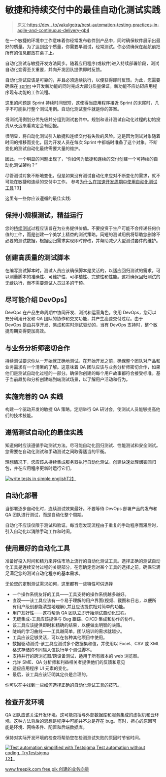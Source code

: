# 敏捷和持续交付中的最佳自动化测试实践

> 原文:[https://dev . to/vakulgotra/best-automation-testing-practices-in-agile-and-continuous-delivery-gb4](https://dev.to/vakulgotra/best-automation-testing-practices-in-agile-and-continuous-delivery-gb4)

在一个敏捷的环境中工作意味着你经常发布软件到产品中，同时确保软件展示出最好的质量。为了达到这个质量，你需要早测试，经常测试。你必须确保在起航前把所有的信息都放在桌子上。

自动化测试与敏捷开发方法同步。随着应用程序(或软件)进入持续部署阶段，测试自动化变得至关重要，并向开发团队提供即时反馈。

自动化测试应该是可靠的，并且必须连续执行，以便获得即时反馈。为此，您需要确保在 [sprint](https://www.atlassian.com/agile/scrum/sprints) 中开发新功能的同时完成大部分质量保证。新功能不应妨碍应用程序现有功能的工作流程。

这里的问题是 Sprint 持续时间很短，这使得当应用程序接近 Sprint 的末尾时，几乎不可能执行整个测试用例。自动化测试套件就是你的答案。

将测试用例划分优先级并分组到测试套件中。规划和设计测试自动化过程的初始投资从长远来看肯定会有回报。

很明显，将自动化测试引入敏捷和连续交付有失败的风险。这是因为测试对象随着时间的推移而变化，因为开发人员在每次 Sprint 中都临时准备了这个对象。不断变化的测试自动化最终需要大量的维护。

因此，一个明显的问题出现了，“你如何为敏捷和连续的交付创建一个可持续的自动化测试架构？”

尽管测试对象不断地变化，但是如果没有测试自动化来应对不断变化的需求，就不可能在敏捷和连续的交付中工作。
参考[为什么在加速开发周期中使用自动化测试工具](https://testsigma.com/blog/why-use-automation-testing-tools-accelerated-development-cycles/)T3】

这里有一些你应该遵循的最佳实践:

## **保持小规模测试，精益运行**

您的[持续测试](https://testsigma.com/blog/continuous-testing-at-the-speed-of-agile-and-devops/)过程应该旨在为业务提供价值。不要投资于生产可能不会传递任何价值的工件，而是创建一个美学上精益的测试策略。简短的测试用例将帮助您删除不必要的测试数据，根据回归需求实现即时修改，并帮助减少大型测试套件的维护。

## **创建高质量的测试脚本**

在编写测试脚本时，测试人员应该确保脚本是灵活的，以适应回归测试的需求。可以测量脚本的准确性、可维护性、可移植性、完整性和性能。这将确保回归测试的无缝执行，而不需要测试人员过多的干预。

## **尽可能介绍 DevOps】**

DevOps 在产品生命周期中协同开发、测试和运营角色。使用 DevOps，您可以充分利用开发和 QA 团队的协作和交叉功能，并产生高速交付过程。由于 DevOps 是由共享开发、集成和实时测试驱动的，当有 DevOps 支持时，整个敏捷周期变得更加高效。

## **与业务分析师密切合作**

持续测试要求你从一开始就正确地测试。在开始开发之前，确保整个团队对产品和业务需求有一个清晰的了解。这意味着 QA 团队应该与业务分析师密切合作，如果他们是测试自动化过程的一部分。确保你创建的每个用户故事都符合接受标准。基于当前趋势和分析创建端到端测试场景，以了解用户活动和行为。

## **实施完善的 QA 实践**

构建一个驱动开发的敏捷 QA 策略。定期举行 QA 研讨会，使测试人员能够提高他们的技术技能。

## **遵循测试自动化的最佳实践**

知道何时应该遵循手动测试方法。尽可能自动化回归测试、性能测试和安全测试。您需要在自动化测试和手动测试之间取得适当的平衡。

理想情况下，您应该从持续集成服务器执行自动化测试。创建快速处理烟雾回归包，并在应用程序更新时运行它们。

[![write tests in simple english](../Images/20441fbb5e14f491867d78442c40ec53.png)T2】](https://testsigma.com/signup)

## **自动化部署**

当部署逐步自动化时，连续测试效果最好。不要等待 DevOps 部署产品的发布和 QA 团队进行测试，而是自动化整个周期。

自动化不应该仅限于测试和验证。每当您发现流程由于重复的手动程序而滞后时，引入自动化以消除手动工作和时间。

## **使用最好的自动化工具**

准备好投入时间和精力来评估市场上流行的自动化测试工具。选择正确的测试自动化工具是连续交付过程的关键部分。在您确定您对某个工具的选择之前，确保它满足满足您的测试自动化程序的基本需求。

无论您的定制测试需求如何，这里都有一些特性可供选择

*   一个操作系统友好的工具——工具支持的操作系统越多越好。
*   直观——该工具应该有一个易于理解的用户界面(视频、截图和日志，以便所有用户级别都能清楚地理解),并且应该提供相对简单的功能。
*   用户友好性——这将帮助 QA 团队立即开始测试自动化过程。
*   无缝集成-工具应该提供与 Bug 跟踪、CI/CD 集成和协作的协作。
*   该工具应该提供即时和精确的结果，以便做出明智的决策。
*   陡峭的学习曲线——工具越简单，团队培训的需求就越少。
*   工具应该足够灵活，可以在各种其他项目中使用。
*   数据驱动测试–该工具应测试多个数据集和值，并使用以 Excel、CSV 或 XML 格式存储的不同输入值执行单个测试脚本。
*   支持并行的跨浏览器/跨设备测试，适用于所有版本的 web 浏览器。
*   允许 SME、QA 分析师和利益相关者提供他们的反馈和意见
*   适应应用程序 UI 元素的变化。
*   最后，该工具应该证明其定价是合理的。

你可以在[中找到一些如何选择正确的自动化测试工具的技巧。](https://testsigma.com/blog/select-right-automation-testing-tool/)

## **检查开发环境**

QA 团队应该关注开发环境。这可能包括与外部数据库和服务集成的虚拟机和云环境。这种方法背后的思想是程序中可能并不总是存在 bug。有时，担心的原因可能是环境、网络条件、配置和后端数据库。

保持对实际开发环境的检查将帮助您在检测测试失败的原因时节省时间。

[![Test automation simplified with Testsigma,Test automation without coding, TryTestsigma](../Images/3d505139a83c026fd9b7afa5e08a33b9.png)T2】](https://testsigma.com/signup)

[www.freepik.com free pik 创建的业务向量](https://www.freepik.com/free-photos-vectors/business)